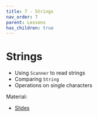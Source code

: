 ```yaml
---
title: 7 - Strings
nav_order: 7
parent: Lessons
has_children: true
---
```


# Strings

- Using `Scanner` to read strings
- Comparing `String`
- Operations on single characters

Material:
- [Slides](https://drive.google.com/open?id=1V9Sqz18Fgq7cxAGw18B6Q0dSzI06ClctXZQHC5kqDnw)

